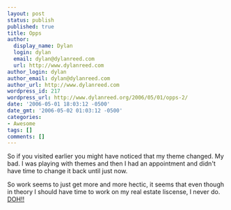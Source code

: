 ```yaml
---
layout: post
status: publish
published: true
title: Opps
author:
  display_name: Dylan
  login: dylan
  email: dylan@dylanreed.com
  url: http://www.dylanreed.com
author_login: dylan
author_email: dylan@dylanreed.com
author_url: http://www.dylanreed.com
wordpress_id: 217
wordpress_url: http://www.dylanreed.org/2006/05/01/opps-2/
date: '2006-05-01 18:03:12 -0500'
date_gmt: '2006-05-02 01:03:12 -0500'
categories:
- Awesome
tags: []
comments: []
---
```

<p>So if you visited earlier you might have noticed that my theme changed. My bad. I was playing with themes and then I had an appointment and didn't have time to change it back until just now.</p>
<p>So work seems to just get more and more hectic, it seems that even though in theory I should have time to work on my real estate liscense, I never do. <a target="_blank" href="http://www.thatvideosite.com/view/2178.html">DOH!!</a></p>
